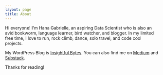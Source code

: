 ```yaml
---
layout: page
title: About 
---
```


<p class="message">
  Hi everyone! I'm Hana Gabrielle, an aspiring Data Scientist who is also an avid bookworm, language learner, bird watcher, and blogger. In my limited free time, I love to run, rock climb, dance, solo travel, and code cool projects.
</p>

 My WordPress Blog is [Insightful Bytes](https://hanagabrielle.com). You can also find me on [Medium](https://hanagabrielle.medium.com/) and [Substack](https://hanagabrielle.substack.com/).

Thanks for reading!
